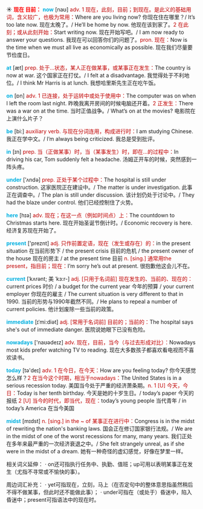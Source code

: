 ☀ <font color="red">**现在 目前：**</font>
<font color="sky blue">**now**</font> [naʊ] 
<font color="#c00000">adv. 1 现在，此刻，目前；到现在。是此义的基础用词，含义较广，也极为常用：</font>Where are you living now? 你现在住在哪里？/ It’s too late now. 现在太晚了。/ He’ll be home by now. 他现在该到家了。<font color="#c00000">2 在此刻；或从此刻开始：</font>Start writing now. 现在开始写吧。/ I am now ready to answer your questions. 我现在可以回答你们的问题了。<font color="#c00000">pron. 现在：</font>Now is the time when we must all live as economically as possible. 现在我们尽量要节俭度日。

<font color="sky blue">**at**</font> [æt] 
<font color="#c00000">prep. 处于…状态，某人正在做某事，或某事正在发生：</font>The country is now at war. 这个国家正在打仗。/ I felt at a disadvantage. 我觉得处于不利地位。/ I think Mr Harris is at lunch. 我想哈里斯先生正在吃午饭。

<font color="sky blue">**on**</font> [ɒn] 
<font color="#c00000">adv. 1 已连接，处于运转中或处于使用中：</font>The computer was on when I left the room last night. 昨晚我离开房间的时候电脑还开着。<font color="#c00000">2 正发生：</font>There was a war on at the time. 当时正值战争。/ What’s on at the movies? 电影院在上演什么片子？

<font color="sky blue">**be**</font> [bi:] 
<font color="#c00000">auxiliary verb. 与现在分词连用，构成进行时：</font>I am studying Chinese. 我正在学中文。/ I’m always being criticized. 我总是受到批评。

<font color="sky blue">**in**</font> [ɪn] 
<font color="#c00000">prep. 当（正做某事）时，当（某事发生）时，即在…的过程中：</font>In driving his car, Tom suddenly felt a headache. 汤姆正开车的时候，突然感到一阵头疼。

<font color="sky blue">**under**</font> ['ʌndə] 
<font color="#c00000">prep. 正处于某个过程中：</font>The hospital is still under construction. 这家医院正在建设中。/ The matter is under investigation. 此事正在调查中。/ The plan is still under discussion. 该计划仍处于讨论中。/ They had the blaze under control. 他们已经控制住了火势。

<font color="sky blue">**here**</font> [hɪə] 
<font color="#c00000">adv. 现在；在这一点（例如时间点）上：</font>The countdown to Christmas starts here. 现在开始圣诞节倒计时。/ Economic recovery is here. 经济复苏现在开始了。

<font color="sky blue">**present**</font> ['preznt] 
<font color="#c00000">adj. 只作前置定语，现在（发生或存在）的：</font>in the present situation 在当前形势下 / the present crisis 目前的危机 / the present owner of the house 现在的房主 / at the present time 目前 <font color="#c00000">n. [sing.] 通常用the present，指目前；现在：</font>I’m sorry he’s out at present. 很抱歉他这会儿不在。
           
<font color="sky blue">**current**</font> [ˈkʌrənt; 美 ˈkɜ:r-]
<font color="#c00000">adj. [只用于名词前] 现在发生的、当前的、现在的：</font>current prices 时价 / a budget for the current year 今年的预算 / your current employer 你现在的雇主 / The current situation is very different to that in 1990. 当前的形势与1990年截然不同。/ He plans to repeal a number of current policies. 他计划废除一些当前的政策。
           
<font color="sky blue">**immediate**</font> [ɪˈmi:diət]
<font color="#c00000">adj. [常用于名词前] 目前的；当前的：</font>The hospital says she's out of immediate danger. 医院说她眼下已没有危险。

<font color="sky blue">**nowadays**</font> ['naʊədeɪz] 
<font color="#c00000">adv. 现在，目前，当今（与过去形成对比）：</font>Nowadays most kids prefer watching TV to reading. 现在大多数孩子都喜欢看电视而不喜欢读书。

<font color="sky blue">**today**</font> [tə'deɪ] 
<font color="#c00000">adv. 1 在今日，在今天：</font>How are you feeling today? 你今天感觉怎么样？<font color="#c00000">2 在当今这个时期，相当于nowadays：</font>The United States is in a serious recession today. 美国当今处于严重的经济萧条期。<font color="#c00000">n. 1 [U] 今天，今日：</font>Today is her tenth birthday. 今天是她的十岁生日。/ today’s paper 今天的报纸 <font color="#c00000">2 [U] 当今的时代，即当代，现在：</font>today’s young people 当代青年 / in today’s America 在当今美国
           
<font color="sky blue">**midst**</font> [mɪdst]
<font color="#c00000">n. [sing.] in the ~ of 某事正在进行中：</font>Congress is in the midst of rewriting the nation's banking laws. 国会正在修订国家银行法规。/ We are in the midst of one of the worst recessions for many, many years. 我们正处在多年来最严重的一次经济衰退之中。/ She felt strangely unreal, as if she were in the midst of a dream. 她有一种奇怪的虚幻感觉，好像在梦里一样。

相关词义延伸：
· on还可指执行任务中、执勤、值班；up可用以表明某事正在发生（尤指不寻常或不愉快的事）。

周边词汇补充：
· yet可指现在，立刻，马上（在否定句中的整体意思指虽然稍后不得不做某事，但此时还不能做此事）；
· under可指在（或处于）昏迷中，陷入昏迷中；present可指语法中的现在时。


